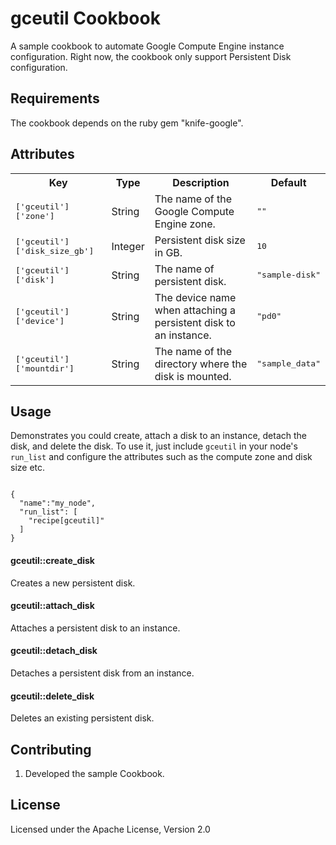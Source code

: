 gceutil Cookbook
============
A sample cookbook to automate Google Compute Engine instance configuration.
Right now, the cookbook only support Persistent Disk configuration.

Requirements
------------
The cookbook depends on the ruby gem "knife-google".

Attributes
----------
<table>
  <tr>
    <th>Key</th>
    <th>Type</th>
    <th>Description</th>
    <th>Default</th>
  </tr>
  <tr>
    <td><tt>['gceutil']['zone']</tt></td>
    <td>String</td>
    <td>The name of the Google Compute Engine zone.</td>
    <td><tt>""</tt></td>
  </tr>
  <tr>
    <td><tt>['gceutil']['disk_size_gb']</tt></td>
    <td>Integer</td>
    <td>Persistent disk size in GB.</td>
    <td><tt>10</tt></td>
  </tr>
  <tr>
    <td><tt>['gceutil']['disk']</tt></td>
    <td>String</td>
    <td>The name of persistent disk.</td>
    <td><tt>"sample-disk"</tt></td>
  </tr>
  <tr>
    <td><tt>['gceutil']['device']</tt></td>
    <td>String</td>
    <td>The device name when attaching a persistent disk to an instance.</td>
    <td><tt>"pd0"</tt></td>
  </tr>
  <tr>
    <td><tt>['gceutil']['mountdir']</tt></td>
    <td>String</td>
    <td>The name of the directory where the disk is mounted.</td>
    <td><tt>"sample_data"</tt></td>
  </tr>
</table>

Usage
-----
Demonstrates you could create, attach a disk to an instance, detach the disk,
and delete the disk. To use it, just include `gceutil` in your node's
`run_list` and configure the attributes such as the compute zone and disk size
etc.

<code>
{
  "name":"my_node",
  "run_list": [
    "recipe[gceutil]"
  ]
}
</code>

#### gceutil::create_disk
Creates a new persistent disk.

#### gceutil::attach_disk
Attaches a persistent disk to an instance.

#### gceutil::detach_disk
Detaches a persistent disk from an instance.

#### gceutil::delete_disk
Deletes an existing persistent disk.

Contributing
------------
1. Developed the sample Cookbook.

License
--------
Licensed under the Apache License, Version 2.0
